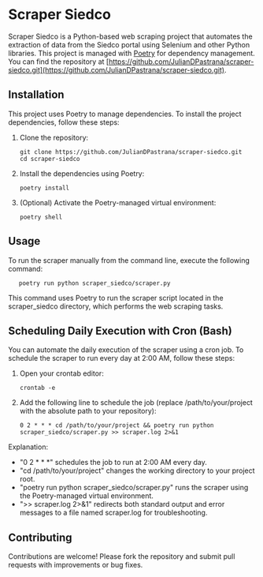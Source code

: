 # Scraper Siedco

Scraper Siedco is a Python-based web scraping project that automates the extraction of data from the Siedco portal using Selenium and other Python libraries. This project is managed with [Poetry](https://python-poetry.org/) for dependency management. You can find the repository at [https://github.com/JulianDPastrana/scraper-siedco.git](https://github.com/JulianDPastrana/scraper-siedco.git).

## Installation

This project uses Poetry to manage dependencies. To install the project dependencies, follow these steps:

1. Clone the repository:

       git clone https://github.com/JulianDPastrana/scraper-siedco.git
       cd scraper-siedco

2. Install the dependencies using Poetry:

       poetry install

3. (Optional) Activate the Poetry-managed virtual environment:

       poetry shell

## Usage

To run the scraper manually from the command line, execute the following command:

       poetry run python scraper_siedco/scraper.py

This command uses Poetry to run the scraper script located in the scraper_siedco directory, which performs the web scraping tasks.

## Scheduling Daily Execution with Cron (Bash)

You can automate the daily execution of the scraper using a cron job. To schedule the scraper to run every day at 2:00 AM, follow these steps:

1. Open your crontab editor:

       crontab -e

2. Add the following line to schedule the job (replace /path/to/your/project with the absolute path to your repository):

       0 2 * * * cd /path/to/your/project && poetry run python scraper_siedco/scraper.py >> scraper.log 2>&1

Explanation:
- "0 2 * * *" schedules the job to run at 2:00 AM every day.
- "cd /path/to/your/project" changes the working directory to your project root.
- "poetry run python scraper_siedco/scraper.py" runs the scraper using the Poetry-managed virtual environment.
- ">> scraper.log 2>&1" redirects both standard output and error messages to a file named scraper.log for troubleshooting.

## Contributing

Contributions are welcome! Please fork the repository and submit pull requests with improvements or bug fixes.
